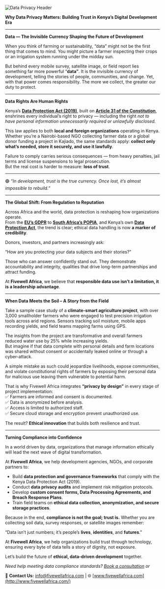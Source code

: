   
![Data Privacy Header](/images/blog/data-privacy-1.png)

 



**Why Data Privacy Matters: Building Trust in Kenya’s Digital Development Era**

---



**Data — The Invisible Currency Shaping the Future of Development**

When you think of farming or sustainability, “data” might not be the first thing that comes to mind. You might picture a farmer inspecting their crops or an irrigation system running under the midday sun.

But behind every mobile survey, satellite image, or field report lies something far more powerful “**data”**. It is the invisible currency of development, telling the stories of people, communities, and change. Yet, with that power comes responsibility. The more we collect, the greater our duty to protect.

---

**Data Rights Are Human Rights**

Kenya’s [**Data Protection Act (2019)**](https://www.odpc.go.ke/wp-content/uploads/2024/02/TheDataProtectionAct__No24of2019.pdf), built on [**Article 31 of the Constitution**](https://www.katibainstitute.org/images/Constitution%20of%20Kenya%202010/Constitution_of_Kenya_2010_with_table_of_content.pdf), enshrines every individual’s right to privacy — including the right *not to have personal information unnecessarily required or unlawfully disclosed.*

This law applies to both **local and foreign organizations** operating in Kenya. Whether you’re a Nairobi-based NGO collecting farmer data or a global donor funding a project in Kajiado, the same standards apply: **collect only what’s needed, store it securely, and use it lawfully**.

Failure to comply carries serious consequences — from heavy penalties, jail terms and license suspensions to legal prosecution.  
 But the real cost is harder to measure: **loss of trust**.

---

🟢 *“In development, trust is the true currency. Once lost, it’s almost impossible to rebuild.”*

---

**The Global Shift: From Regulation to Reputation**

Across Africa and the world, data protection is reshaping how organizations operate.  
 From the [**EU’s GDPR**](https://gdpr-info.eu/) to [**South Africa’s POPIA**](https://popia.co.za/), and Kenya’s own [**Data Protection Act**](https://www.odpc.go.ke/wp-content/uploads/2024/02/TheDataProtectionAct__No24of2019.pdf), the trend is clear; ethical data handling is now **a marker of credibility**.

Donors, investors, and partners increasingly ask:

“How are you protecting your data subjects and their stories?”

Those who can answer confidently stand out. They demonstrate accountability and integrity, qualities that drive long-term partnerships and attract funding.

At **Fivewell Africa**, we believe that **responsible data use isn’t a limitation, it is a leadership advantage**.

---

**When Data Meets the Soil – A Story from the Field**

Take a sample case study of a **climate-smart agriculture project**, with over 3,000 smallholder farmers who were engaged to test precision irrigation tools across arid regions. Sensors tracking soil moisture, mobile apps recording yields, and field teams mapping farms using GPS.

The insights from the project are transformative and overall farmers reduced water use by 25% while increasing yields.  
 But imagine if that data complete with personal details and farm locations was shared without consent or accidentally leaked online or through a cyber-attack.

A simple mistake as such could jeopardize livelihoods, expose communities, and violate constitutional rights of farmers by exposing their personal data for malicious use leaving them vulnerable to potential harm.

That is why Fivewell Africa integrates **“privacy by design”** in every stage of project implementation:  
 ✅ Farmers are informed and consent is documented.  
 ✅ Data is anonymized before analysis.  
 ✅ Access is limited to authorized staff.  
 ✅ Secure cloud storage and encryption prevent unauthorized use.

The result? **Ethical innovation** that builds both resilience and trust.

---

**Turning Compliance into Confidence**

In a world driven by data, organizations that manage information ethically will lead the next wave of digital transformation.

At **Fivewell Africa**, we help development agencies, NGOs, and corporate partners to:

* Build **data protection and governance frameworks** that comply with the Kenya Data Protection Act (2019).  
* Conduct **data privacy audits** and implement risk mitigation protocols.  
* Develop **custom consent forms, Data Processing Agreements, and Breach Response Plans**.  
* Train field teams on **ethical data collection, anonymization, and secure storage practices**.

Because in the end, **compliance is not the goal; trust is.** Whether you are collecting soil data, survey responses, or satellite images remember:

“Data isn’t just numbers; it’s people’s **lives**, **identities**, and **futures**.”

At **Fivewell Africa**, we help organizations build trust through technology, ensuring every byte of data tells a story of dignity, not exposure.

Let’s build the future of **ethical, data-driven development** together.

 

*Need help meeting data compliance standards? [Book a consultation](https://fivewell-africa.vercel.app/contact) or*

📩 **Contact Us:** info@fivewellafrica.com | 🌐 [www.fivewellafrica.com](http://www.fivewellafrica.com/)
